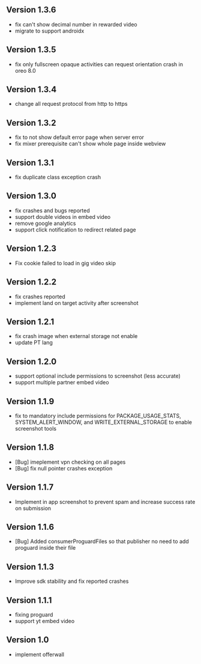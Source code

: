 ## Version 1.3.6
- fix can't show decimal number in rewarded video
- migrate to support androidx

## Version 1.3.5
- fix only fullscreen opaque activities can request orientation crash in oreo 8.0

## Version 1.3.4
- change all request protocol from http to https

## Version 1.3.2
- fix to not show default error page when server error
- fix mixer prerequisite can't show whole page inside webview

## Version 1.3.1
- fix duplicate class exception crash

## Version 1.3.0
- fix crashes and bugs reported
- support double videos in embed video
- remove google analytics
- support click notification to redirect related page

## Version 1.2.3
- Fix cookie failed to load in gig video skip

## Version 1.2.2
- fix crashes reported
- implement land on target activity after screenshot

## Version 1.2.1
- fix crash image when external storage not enable
- update PT lang 

## Version 1.2.0
- support optional include permissions to screenshot (less accurate)
- support multiple partner embed video

## Version 1.1.9
- fix to mandatory include permissions for PACKAGE_USAGE_STATS, SYSTEM_ALERT_WINDOW, and WRITE_EXTERNAL_STORAGE to enable screenshot tools

## Version 1.1.8
- [Bug] imeplement vpn checking on all pages
- [Bug] fix null pointer crashes exception

## Version 1.1.7
- Implement in app screenshot to prevent spam and increase success rate on submission

## Version 1.1.6
- [Bug] Added consumerProguardFiles so that publisher no need to add proguard inside their file

## Version 1.1.3
- Improve sdk stability and fix reported crashes 

## Version 1.1.1
- fixing proguard
- support yt embed video

## Version 1.0
- implement offerwall
